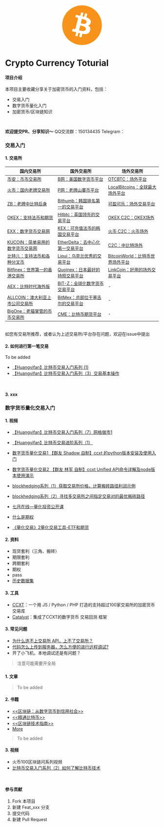 <p align="center">
    <img src="./content/images/bitcoin.svg" height="130">
</p>

# Crypto Currency Toturial

#### 项目介绍
本项目主要收藏分享关于加密货币的入门资料，包括：
- 交易入门
- 数字货币量化入门
- 加密货币/区块链知识

<br/>

**欢迎提交PR、分享知识～**
QQ交流群：150134435
Telegram：

### 交易入门

#### 1. 交易所

|国内交易所|国外交易所|场外交易所|
|--|--|--|
|[币安：币币交易所](www.binance.com)|[B网：美国数字货币平台](bittrex.com)|[OTCBTC：场外平台](otcbtc.com)|
|[火币：国内老牌交易所](www.huobi.pro)|[P网：老牌山寨币平台](poloniex.com)|[LocalBitcoins：全球最大场外平台](localbitcoins.com)|
|[ZB：老牌中比特后身 ](zb.com)|[Bithumb：韩国排名第一的交易平台](www.bithumb.com)|[可盈可乐：场外交易平台](www.coincola.com)|
|[OKEX：支持法币和期货](www.okex.com)|[Hitbtc：英国领先的交易平台](hitbtc.com)|[OKEX C2C：OKEX场外](www.okex.com/c2c/trade/trade.do)|
|[EXX：数字货币交易网 ](www.exx.com)|[KEX：可充值法币的韩国交易平台](www.kex.com)|[火币 C2C：火币场外](otc.huobi.pro)|
|[KUCOIN：简单易用的数字货币交易网 ](www.kucoin.com)|[EtherDelta：去中心化第一交易平台](etherdelta.com)|[C2C：中比特场外](vip.zb.com)|
|[比特儿：支持法币和各种分叉币 ](gate.io)|[Liqui：乌克兰优秀的交易平台](liqui.io)|[BitcoinWorld：比特币世界场外平台](bitcoinworld.com)|
|[Bitfinex：世界第一的香港交易所](www.bitfinex.com/)|[Quoinex：日本最好的持照交易平台](quoinex.com/)|[LinkCoin：好用的场外交易平台](www.linkcoin.pro)|
|[AEX：比特时代海外版 ](www.aex.com)|[BIT-Z：全球化数字货币交易平台](www.bit-z.com)|-|
|[ALLCOIN：澳大利亚上市公司交易所 ](www.allcoin.com)|[BitMex：总部位于塞舌尔的交易平台](www.bitmex.com)|-|
|[BigOne：老猫掌管的币币交易所 ](big.one)|[CME：比特币期货平台](www.cmegroup.com)|-|
<br/>
如您有交易所推荐，或者认为上述交易所/平台存在问题，欢迎在issue中提出


#### 2. 如何进行第一笔交易
To be added  

- [【Huangyifan】比特币交易入门系列 (1)](https://www.bilibili.com/video/av12472273)
- [【Huangyifan】比特币交易入门系列（3）交易基本操作](比特币交易入门系列（3）交易基本操作)

<br/>

#### 3. xxx



### 数字货币量化交易入门

#### 1. 视频


- [【Huangyifan】比特币交易入门系列（7）网格做市1](https://www.bilibili.com/video/av13883186)

- [【Huangyifan】比特币交易进阶系列（1）](https://www.bilibili.com/video/av17348683)

- [数字货币量化交易1 【群友 Shadow 自制】ccxt 的python版本安装及使用入门](https://www.bilibili.com/video/av21795165)

- [数字货币量化交易2 【群友 林军 自制】ccxt Unified API命令详解及node版本使用演示](https://www.bilibili.com/video/av21842290) 

- [blockhedging系列（1）获取交易所价格，计算搬砖路径利润示例](https://www.bilibili.com/video/av22163584)

- [blockhedging系列（2）寻找多交易所之间指定交易对的最优搬砖路径](https://www.bilibili.com/video/av23151597)

- [七月在线—量化投资公开课](https://www.bilibili.com/video/av22022468)

- [什么是期权](https://www.youtube.com/watch?v=7aw7VoW2rOo)

- [《量化交易》2量化交易工具-ETF和期货](https://www.youtube.com/watch?v=8L4OCThPSvE)


#### 2. 资料
- 现货套利（三角、搬砖）
- 期限套利
- 跨期套利
- 期权
- pass
- [历史数据集](https://gitee.com/inCryptoWeTrust/Crypto-Currency-Toturial/blob/master/dataset-%E6%95%B0%E6%8D%AE%E9%9B%86.md)


#### 3. 工具

- [CCXT](https://github.com/ccxt/ccxt)：一个用 JS / Python / PHP 打造的支持超过100家交易所的加密货币交易库
- [Catalyst](https://github.com/enigmampc/catalyst)：集成了CCXT的数字货币 交易回测 框架

#### 3. 常见问题
- [为什么连不上交易所 API，上不了交易所？](https://gitee.com/inCryptoWeTrust/Crypto-Currency-Toturial/blob/master/%E5%B8%B8%E8%A7%81%E9%97%AE%E9%A2%98%E8%A7%A3%E7%AD%94.md)
- [代码怎么上传到服务器，怎么方便的进行远程调试?](https://gitee.com/inCryptoWeTrust/Crypto-Currency-Toturial/blob/master/%E5%B8%B8%E8%A7%81%E9%97%AE%E9%A2%98%E8%A7%A3%E7%AD%94.md)
- 开了小飞机，本地调试还是有问题？
> 注意可能需要开全局

### 

#### 1. 文章

> To be added


#### 2. 书籍

- [<<区块链：从数字货币到信用社会>>](https://weidian.com/item.html?itemID=1878011740)
- [<<精通比特币>>](http://book.8btc.com/books/1/master_bitcoin/_book/)
- [<<区块链技术指南>>](https://github.com/yeasy/blockchain_guide)
- [More](http://8btc.com/thread-65335-1-1.html)
> To be added

#### 3. 视频

- 火币100区块链问系列视频
- [比特币交易入门系列（2）如何了解比特币技术](https://www.bilibili.com/video/av12707728)

<br/>


#### 参与贡献

1. Fork 本项目
2. 新建 Feat_xxx 分支
3. 提交代码
4. 新建 Pull Request
